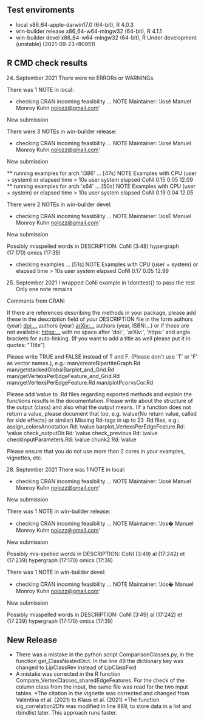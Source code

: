 ## Test enviroments
* local x86_64-apple-darwin17.0 (64-bit), R 4.0.3
* win-builder release x86_64-w64-mingw32 (64-bit), R 4.1.1
* win-builder devel x86_64-w64-mingw32 (64-bit), R Under development (unstable) (2021-09-23 r80951)


## R CMD check results

24. September 2021
There were no ERRORs or WARNINGs.

There was 1 NOTE in local:
* checking CRAN incoming feasibility ... NOTE
Maintainer: ‘José Manuel Monroy Kuhn <nolozz@gmail.com>’

New submission

There were 3 NOTEs in win-builder release:
* checking CRAN incoming feasibility ... NOTE
Maintainer: 'José Manuel Monroy Kuhn <nolozz@gmail.com>'

New submission

** running examples for arch 'i386' ... [47s] NOTE
Examples with CPU (user + system) or elapsed time > 10s
     user system elapsed
CoNI 0.15   0.05   12.09
** running examples for arch 'x64' ... [50s] NOTE
Examples with CPU (user + system) or elapsed time > 10s
     user system elapsed
CoNI 0.19   0.04   12.05


There were 2 NOTEs in win-builder devel:
* checking CRAN incoming feasibility ... NOTE
Maintainer: 'JosÈ Manuel Monroy Kuhn <nolozz@gmail.com>'

New submission

Possibly misspelled words in DESCRIPTION:
  CoNI (3:48)
  hypergraph (17:170)
  omics (17:39)

* checking examples ... [51s] NOTE
Examples with CPU (user + system) or elapsed time > 10s
     user system elapsed
CoNI 0.17   0.05   12.99


25. September 2021
I wrapped CoNI example in \donttest{} to pass the test
Only one note remains

Comments from CRAN:

If there are references describing the methods in your package, please 
add these in the description field of your DESCRIPTION file in the form
authors (year) <doi:...>
authors (year) <arXiv:...>
authors (year, ISBN:...)
or if those are not available: <https:...>
with no space after 'doi:', 'arXiv:', 'https:' and angle brackets for 
auto-linking.
(If you want to add a title as well please put it in quotes: "Title")

Please write TRUE and FALSE instead of T and F. (Please don't use 'T' or 
'F' as vector names.), e.g.:
   man/createBipartiteGraph.Rd
   man/getstackedGlobalBarplot_and_Grid.Rd
   man/getVertexsPerEdgeFeature_and_Grid.Rd
   man/getVertexsPerEdgeFeature.Rd
   man/plotPcorvsCor.Rd

Please add \value to .Rd files regarding exported methods and explain 
the functions results in the documentation. Please write about the 
structure of the output (class) and also what the output means. (If a 
function does not return a value, please document that too, e.g. 
\value{No return value, called for side effects} or similar)
Missing Rd-tags in up to 23 .Rd files, e.g.:
      assign_colorsAnnotation.Rd: \value
      barplot_VertexsPerEdgeFeature.Rd: \value
      check_outputDir.Rd: \value
      check_previous.Rd: \value
      checkInputParameters.Rd: \value
      chunk2.Rd: \value
      
Please ensure that you do not use more than 2 cores in your examples, 
vignettes, etc.

28. September 2021
There was 1 NOTE in local:
* checking CRAN incoming feasibility ... NOTE
Maintainer: ‘José Manuel Monroy Kuhn <nolozz@gmail.com>’

New submission

There was 1 NOTE in win-builder release:
* checking CRAN incoming feasibility ... NOTE
Maintainer: 'Jos� Manuel Monroy Kuhn <nolozz@gmail.com>'

New submission

Possibly mis-spelled words in DESCRIPTION:
  CoNI (3:49)
  al (17:242)
  et (17:239)
  hypergraph (17:170)
  omics (17:39)
  
There was 1 NOTE in win-builder devel:
* checking CRAN incoming feasibility ... NOTE
Maintainer: 'Jos� Manuel Monroy Kuhn <nolozz@gmail.com>'

New submission

Possibly misspelled words in DESCRIPTION:
  CoNI (3:49)
  al (17:242)
  et (17:239)
  hypergraph (17:170)
  omics (17:39)

## New Release

* There was a mistake in the python script ComparisonClasses.py, in the function get_ClassNestedDict. In the line 49 the dictionary key was changed to LipClassRev instead of LipClassFwd
* A mistake was corrected in the R function Compare_VertexClasses_sharedEdgeFeatures. For the check of the column class from the input, the same file was read for the two input tables.
*The citation in the vignette was corrected and changed from Valentina et al. (2021) to Klaus et al. (2021)
*The function sig_correlation2Dfs was modified in line 889, to store data in a list and rbindlist later. This approach runs faster.

